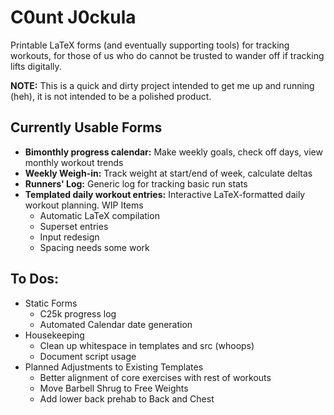 # C0unt J0ckula

Printable LaTeX forms (and eventually supporting tools) for tracking workouts, for those of us who do cannot be trusted to wander off if tracking lifts digitally.

**NOTE:** This is a quick and dirty project intended to get me up and running (heh), it is not intended to be a polished product.

## Currently Usable Forms
* **Bimonthly progress calendar:** Make weekly goals, check off days, view monthly workout trends
* **Weekly Weigh-in:** Track weight at start/end of week, calculate deltas
* **Runners' Log:** Generic log for tracking basic run stats
* **Templated daily workout entries:** Interactive LaTeX-formatted daily workout planning. WIP Items
    * Automatic LaTeX compilation
    * Superset entries
    * Input redesign
    * Spacing needs some work

## To Dos:
* Static Forms
    * C25k progress log
    * Automated Calendar date generation
* Housekeeping
    * Clean up whitespace in templates and src (whoops)
    * Document script usage
* Planned Adjustments to Existing Templates
    * Better alignment of core exercises with rest of workouts
    * Move Barbell Shrug to Free Weights
    * Add lower back prehab to Back and Chest
